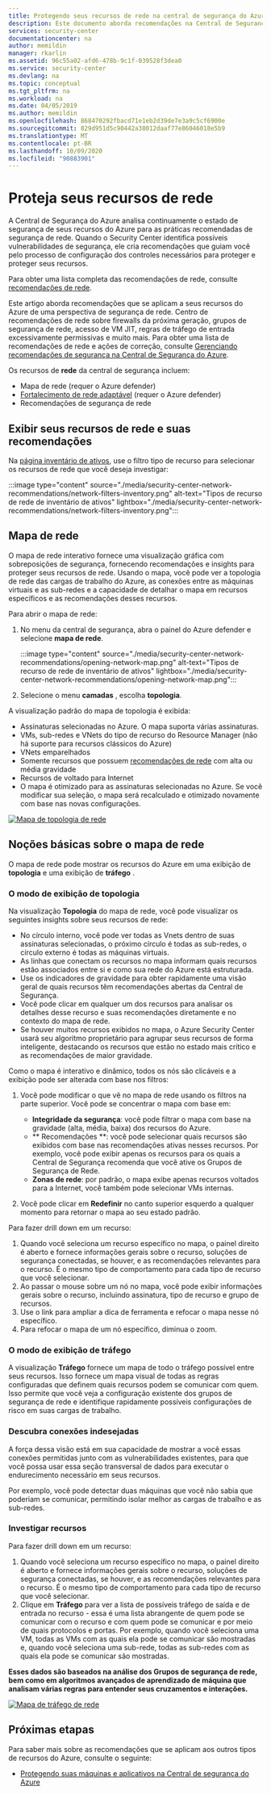 ```yaml
---
title: Protegendo seus recursos de rede na central de segurança do Azure
description: Este documento aborda recomendações na Central de Segurança do Azure que ajudam a proteger os recursos de rede do Azure e a ficar em conformidade com as políticas de segurança.
services: security-center
documentationcenter: na
author: memildin
manager: rkarlin
ms.assetid: 96c55a02-afd6-478b-9c1f-039528f3dea0
ms.service: security-center
ms.devlang: na
ms.topic: conceptual
ms.tgt_pltfrm: na
ms.workload: na
ms.date: 04/05/2019
ms.author: memildin
ms.openlocfilehash: 868470292fbacd71e1eb2d39de7e3a9c5cf6900e
ms.sourcegitcommit: 829d951d5c90442a38012daaf77e86046018e5b9
ms.translationtype: MT
ms.contentlocale: pt-BR
ms.lasthandoff: 10/09/2020
ms.locfileid: "90883901"
---
```

# <a name="protect-your-network-resources"></a>Proteja seus recursos de rede
A Central de Segurança do Azure analisa continuamente o estado de segurança de seus recursos do Azure para as práticas recomendadas de segurança de rede. Quando o Security Center identifica possíveis vulnerabilidades de segurança, ele cria recomendações que guiam você pelo processo de configuração dos controles necessários para proteger e proteger seus recursos.

Para obter uma lista completa das recomendações de rede, consulte [recomendações de rede](recommendations-reference.md#recs-network).

Este artigo aborda recomendações que se aplicam a seus recursos do Azure de uma perspectiva de segurança de rede. Centro de recomendações de rede sobre firewalls da próxima geração, grupos de segurança de rede, acesso de VM JIT, regras de tráfego de entrada excessivamente permissivas e muito mais. Para obter uma lista de recomendações de rede e ações de correção, consulte [Gerenciando recomendações de segurança na Central de Segurança do Azure](security-center-recommendations.md).

Os recursos de **rede** da central de segurança incluem: 

- Mapa de rede (requer o Azure defender)
- [Fortalecimento de rede adaptável](security-center-adaptive-network-hardening.md) (requer o Azure defender)
- Recomendações de segurança de rede
 
## <a name="view-your-networking-resources-and-their-recommendations"></a>Exibir seus recursos de rede e suas recomendações

Na [página inventário de ativos](asset-inventory.md), use o filtro tipo de recurso para selecionar os recursos de rede que você deseja investigar:

:::image type="content" source="./media/security-center-network-recommendations/network-filters-inventory.png" alt-text="Tipos de recurso de rede de inventário de ativos" lightbox="./media/security-center-network-recommendations/network-filters-inventory.png":::


## <a name="network-map"></a>Mapa de rede

O mapa de rede interativo fornece uma visualização gráfica com sobreposições de segurança, fornecendo recomendações e insights para proteger seus recursos de rede. Usando o mapa, você pode ver a topologia de rede das cargas de trabalho do Azure, as conexões entre as máquinas virtuais e as sub-redes e a capacidade de detalhar o mapa em recursos específicos e as recomendações desses recursos.

Para abrir o mapa de rede:

1. No menu da central de segurança, abra o painel do Azure defender e selecione **mapa de rede**.

    :::image type="content" source="./media/security-center-network-recommendations/opening-network-map.png" alt-text="Tipos de recurso de rede de inventário de ativos" lightbox="./media/security-center-network-recommendations/opening-network-map.png":::

1. Selecione o menu **camadas** , escolha **topologia**.
 
A visualização padrão do mapa de topologia é exibida:

- Assinaturas selecionadas no Azure. O mapa suporta várias assinaturas.
- VMs, sub-redes e VNets do tipo de recurso do Resource Manager (não há suporte para recursos clássicos do Azure)
- VNets emparelhados
- Somente recursos que possuem [recomendações de rede](security-center-recommendations.md) com alta ou média gravidade  
- Recursos de voltado para Internet
- O mapa é otimizado para as assinaturas selecionadas no Azure. Se você modificar sua seleção, o mapa será recalculado e otimizado novamente com base nas novas configurações.  

[![Mapa de topologia de rede](./media/security-center-network-recommendations/network-map-info.png)](./media/security-center-network-recommendations/network-map-info.png#lightbox)

## <a name="understanding-the-network-map"></a>Noções básicas sobre o mapa de rede

O mapa de rede pode mostrar os recursos do Azure em uma exibição de **topologia** e uma exibição de **tráfego** . 

### <a name="the-topology-view"></a>O modo de exibição de topologia

Na visualização **Topologia** do mapa de rede, você pode visualizar os seguintes insights sobre seus recursos de rede:

- No círculo interno, você pode ver todas as Vnets dentro de suas assinaturas selecionadas, o próximo círculo é todas as sub-redes, o círculo externo é todas as máquinas virtuais.
- As linhas que conectam os recursos no mapa informam quais recursos estão associados entre si e como sua rede do Azure está estruturada. 
- Use os indicadores de gravidade para obter rapidamente uma visão geral de quais recursos têm recomendações abertas da Central de Segurança.
- Você pode clicar em qualquer um dos recursos para analisar os detalhes desse recurso e suas recomendações diretamente e no contexto do mapa de rede.  
- Se houver muitos recursos exibidos no mapa, o Azure Security Center usará seu algoritmo proprietário para agrupar seus recursos de forma inteligente, destacando os recursos que estão no estado mais crítico e as recomendações de maior gravidade. 

Como o mapa é interativo e dinâmico, todos os nós são clicáveis e a exibição pode ser alterada com base nos filtros:

1. Você pode modificar o que vê no mapa de rede usando os filtros na parte superior. Você pode se concentrar o mapa com base em:

   -  **Integridade da segurança**: você pode filtrar o mapa com base na gravidade (alta, média, baixa) dos recursos do Azure.
   - ** Recomendações **: você pode selecionar quais recursos são exibidos com base nas recomendações ativas nesses recursos. Por exemplo, você pode exibir apenas os recursos para os quais a Central de Segurança recomenda que você ative os Grupos de Segurança de Rede.
   - **Zonas de rede**: por padrão, o mapa exibe apenas recursos voltados para a Internet, você também pode selecionar VMs internas.
 
2. Você pode clicar em **Redefinir** no canto superior esquerdo a qualquer momento para retornar o mapa ao seu estado padrão.

Para fazer drill down em um recurso:

1. Quando você seleciona um recurso específico no mapa, o painel direito é aberto e fornece informações gerais sobre o recurso, soluções de segurança conectadas, se houver, e as recomendações relevantes para o recurso. É o mesmo tipo de comportamento para cada tipo de recurso que você selecionar. 
2. Ao passar o mouse sobre um nó no mapa, você pode exibir informações gerais sobre o recurso, incluindo assinatura, tipo de recurso e grupo de recursos.
3. Use o link para ampliar a dica de ferramenta e refocar o mapa nesse nó específico. 
4. Para refocar o mapa de um nó específico, diminua o zoom.

### <a name="the-traffic-view"></a>O modo de exibição de tráfego

A visualização **Tráfego** fornece um mapa de todo o tráfego possível entre seus recursos. Isso fornece um mapa visual de todas as regras configuradas que definem quais recursos podem se comunicar com quem. Isso permite que você veja a configuração existente dos grupos de segurança de rede e identifique rapidamente possíveis configurações de risco em suas cargas de trabalho.

### <a name="uncover-unwanted-connections"></a>Descubra conexões indesejadas

A força dessa visão está em sua capacidade de mostrar a você essas conexões permitidas junto com as vulnerabilidades existentes, para que você possa usar essa seção transversal de dados para executar o endurecimento necessário em seus recursos. 

Por exemplo, você pode detectar duas máquinas que você não sabia que poderiam se comunicar, permitindo isolar melhor as cargas de trabalho e as sub-redes.

### <a name="investigate-resources"></a>Investigar recursos

Para fazer drill down em um recurso:

1. Quando você seleciona um recurso específico no mapa, o painel direito é aberto e fornece informações gerais sobre o recurso, soluções de segurança conectadas, se houver, e as recomendações relevantes para o recurso. É o mesmo tipo de comportamento para cada tipo de recurso que você selecionar. 
2. Clique em **Tráfego** para ver a lista de possíveis tráfego de saída e de entrada no recurso - essa é uma lista abrangente de quem pode se comunicar com o recurso e com quem pode se comunicar e por meio de quais protocolos e portas. Por exemplo, quando você seleciona uma VM, todas as VMs com as quais ela pode se comunicar são mostradas e, quando você seleciona uma sub-rede, todas as sub-redes com as quais ela pode se comunicar são mostradas.

**Esses dados são baseados na análise dos Grupos de segurança de rede, bem como em algoritmos avançados de aprendizado de máquina que analisam várias regras para entender seus cruzamentos e interações.** 

[![Mapa de tráfego de rede](./media/security-center-network-recommendations/network-map-traffic.png)](./media/security-center-network-recommendations/network-map-traffic.png#lightbox)


## <a name="next-steps"></a>Próximas etapas

Para saber mais sobre as recomendações que se aplicam aos outros tipos de recursos do Azure, consulte o seguinte:

- [Protegendo suas máquinas e aplicativos na Central de segurança do Azure](security-center-virtual-machine-protection.md)